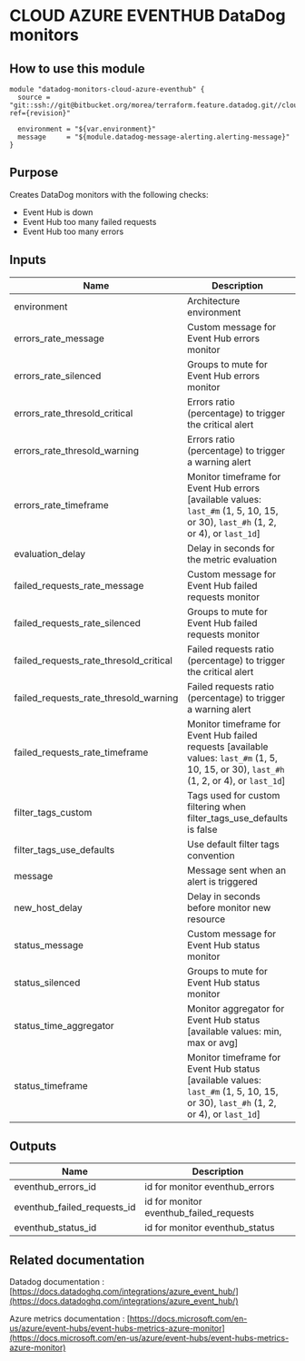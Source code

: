 # CLOUD AZURE EVENTHUB DataDog monitors

## How to use this module

```
module "datadog-monitors-cloud-azure-eventhub" {
  source = "git::ssh://git@bitbucket.org/morea/terraform.feature.datadog.git//cloud/azure/eventhub?ref={revision}"

  environment = "${var.environment}"
  message     = "${module.datadog-message-alerting.alerting-message}"
}

```

## Purpose

Creates DataDog monitors with the following checks:

- Event Hub is down
- Event Hub too many failed requests
- Event Hub too many errors

## Inputs

| Name | Description | Type | Default | Required |
|------|-------------|:----:|:-----:|:-----:|
| environment | Architecture environment | string | - | yes |
| errors_rate_message | Custom message for Event Hub errors monitor | string | `` | no |
| errors_rate_silenced | Groups to mute for Event Hub errors monitor | map | `<map>` | no |
| errors_rate_thresold_critical | Errors ratio (percentage) to trigger the critical alert | string | `90` | no |
| errors_rate_thresold_warning | Errors ratio (percentage) to trigger a warning alert | string | `50` | no |
| errors_rate_timeframe | Monitor timeframe for Event Hub errors [available values: `last_#m` (1, 5, 10, 15, or 30), `last_#h` (1, 2, or 4), or `last_1d`] | string | `last_5m` | no |
| evaluation_delay | Delay in seconds for the metric evaluation | string | `900` | no |
| failed_requests_rate_message | Custom message for Event Hub failed requests monitor | string | `` | no |
| failed_requests_rate_silenced | Groups to mute for Event Hub failed requests monitor | map | `<map>` | no |
| failed_requests_rate_thresold_critical | Failed requests ratio (percentage) to trigger the critical alert | string | `90` | no |
| failed_requests_rate_thresold_warning | Failed requests ratio (percentage) to trigger a warning alert | string | `50` | no |
| failed_requests_rate_timeframe | Monitor timeframe for Event Hub failed requests [available values: `last_#m` (1, 5, 10, 15, or 30), `last_#h` (1, 2, or 4), or `last_1d`] | string | `last_5m` | no |
| filter_tags_custom | Tags used for custom filtering when filter_tags_use_defaults is false | string | `*` | no |
| filter_tags_use_defaults | Use default filter tags convention | string | `true` | no |
| message | Message sent when an alert is triggered | string | - | yes |
| new_host_delay | Delay in seconds before monitor new resource | string | `300` | no |
| status_message | Custom message for Event Hub status monitor | string | `` | no |
| status_silenced | Groups to mute for Event Hub status monitor | map | `<map>` | no |
| status_time_aggregator | Monitor aggregator for Event Hub status [available values: min, max or avg] | string | `max` | no |
| status_timeframe | Monitor timeframe for Event Hub status [available values: `last_#m` (1, 5, 10, 15, or 30), `last_#h` (1, 2, or 4), or `last_1d`] | string | `last_5m` | no |

## Outputs

| Name | Description |
|------|-------------|
| eventhub_errors_id | id for monitor eventhub_errors |
| eventhub_failed_requests_id | id for monitor eventhub_failed_requests |
| eventhub_status_id | id for monitor eventhub_status |

## Related documentation

Datadog documentation : [https://docs.datadoghq.com/integrations/azure_event_hub/](https://docs.datadoghq.com/integrations/azure_event_hub/)

Azure metrics documentation : [https://docs.microsoft.com/en-us/azure/event-hubs/event-hubs-metrics-azure-monitor](https://docs.microsoft.com/en-us/azure/event-hubs/event-hubs-metrics-azure-monitor)
